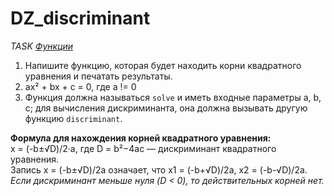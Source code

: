 # DZ_discriminant
*TASK [Функции](https://platform.productstar.ru/01d2bdbb/bae92703-4a25-430b-b8bb-9710a6a4e05b?tab=practice)*

1. Напишите функцию, которая будет находить корни квадратного уравнения и печатать результаты.
2. ax² + bx + c = 0, где a != 0
3. Функция должна называться `solve` и иметь входные параметры a, b, c; для вычисления дискриминанта, она должна вызывать другую функцию `discriminant`.


**Формула для нахождения корней квадратного уравнения:**
<br/> x = (-b±√D)/2·a, где D = b²−4ac — дискриминант квадратного уравнения. 
<br/> Запись x = (-b±√D)/2a означает, что x1 = (-b+√D)/2a, x2 = (-b-√D)/2a.
<br/> *Если дискриминант меньше нуля (D < 0), то действительных корней нет.* 
